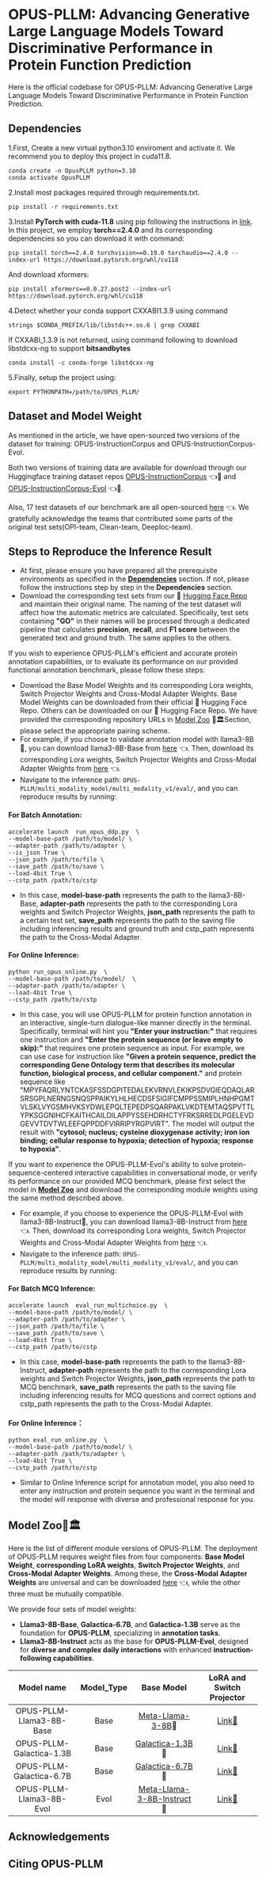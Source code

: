 # OPUS-PLLM: Advancing Generative Large Language Models Toward Discriminative Performance in Protein Function Prediction

Here is the official codebase for OPUS-PLLM: Advancing Generative Large Language Models Toward Discriminative Performance in Protein Function Prediction.



## Dependencies

1.First, Create a new virtual python3.10 enviroment and activate it. We recommend you to deploy this project in cuda11.8.

```shell
conda create -n OpusPLLM python=3.10
conda activate OpusPLLM
```

2.Install most packages required through requirements.txt.

```shell
pip install -r requirements.txt
```

3.Install **PyTorch with cuda-11.8** using pip following the instructions in [link](https://pytorch.org/get-started/locally/). In this project, we employ **torch==2.4.0** and its corresponding dependencies so you can download it with command:

```shell
pip install torch==2.4.0 torchvision==0.19.0 torchaudio==2.4.0 --index-url https://download.pytorch.org/whl/cu118
```

And download xformers:

```shell
pip install xformers==0.0.27.post2 --index-url https://download.pytorch.org/whl/cu118
```

4.Detect whether your conda support CXXABI1.3.9 using command 

```shell
strings $CONDA_PREFIX/lib/libstdc++.so.6 | grep CXXABI
```

If CXXABI_1.3.9 is not returned, using command following to download libstdcxx-ng to support  **bitsandbytes**

```shell
conda install -c conda-forge libstdcxx-ng
```

5.Finally, setup the project using:

```shell
export PYTHONPATH=/path/to/OPUS_PLLM/
```



## Dataset and Model Weight

As mentioned in the article, we have open-sourced two versions of the dataset for training:  OPUS-InstructionCorpus and OPUS-InstructionCorpus-Evol.

Both two versions of training data are available for download through our Huggingface training dataset repos [OPUS-InstructionCorpus](https://huggingface.co/datasets/YifanXu24/OPUS-InstructionCorpus) 👈🤗 and [OPUS-InstructionCorpus-Evol](https://huggingface.co/datasets/YifanXu24/OPUS-InstructionCorpus-Evol) 👈🤗.  

Also, 17 test datasets of our benchmark are all open-sourced [here](https://huggingface.co/YifanXu24/OPUS-InstructionCorpus-Benchmark) 👈.  We gratefully acknowledge the teams that contributed some parts of the original test sets(OPI-team, Clean-team, Deeploc-team).

## Steps to Reproduce the Inference Result 

- At first, please ensure you have prepared all the prerequisite environments as specified in the **[Dependencies](#dependencies)** section. If not, please follow the instructions step by step in the **Dependencies** section.
- Download the corresponding test sets from our 🤗  [Hugging Face Repo](https://huggingface.co/YifanXu24/OPUS-InstructionCorpus-Benchmark)  and maintain their original name. The naming of the test dataset will affect how the automatic metrics are calculated. Specifically, test sets containing **"GO"** in their names will be processed through a dedicated pipeline that calculates **precision**, **recall**, and **F1 score** between the generated text and ground truth. The same applies to the others.

If you wish to experience OPUS-PLLM's efficient and accurate protein annotation capabilities, or to evaluate its performance on our provided functional annotation benchmark, please follow these steps:

- Download the Base Model Weights and its corresponding Lora weights, Switch Projector Weights and Cross-Modal Adapter Weights. Base Model Weights can be downloaded from their official 🤗 Hugging Face Repo. Others can be downloaded on our 🤗 Hugging Face Repo. We have provided the corresponding repository URLs in [Model Zoo](#model-zoo%EF%B8%8F)  🦒🏛️Section, please select the appropriate pairing scheme.
- For example, if you choose to validate annotation model with llama3-8B🐪, you can download llama3-8B-Base from [here](https://huggingface.co/meta-llama/Meta-Llama-3-8B) 👈. Then, download its corresponding Lora weights, Switch Projector Weights and Cross-Modal Adapter Weights from [here](https://huggingface.co/YifanXu24/OPUS-PLLM-Llama3-8B-Base) 👈.
- Navigate to the inference path: `OPUS-PLLM/multi_modality_model/multi_modality_v1/eval/`, and you can reproduce results by running:



#### For Batch Annotation:

```shell
accelerate launch  run_opus_ddp.py  \
--model-base-path /path/to/model/ \
--adapter-path /path/to/adapter \
--is_json True \
--json_path /path/to/file \
--save_path /path/to/save \
--load-4bit True \
--cstp_path /path/to/cstp
```

- In this case, **model-base-path** represents the path to the llama3-8B-Base, **adapter-path** represents the path to the corresponding Lora weights and Switch Projector Weights, **json_path** represents the path to a certain test set, **save_path** represents the path to the saving file including inferencing results and ground truth and cstp_path represents the path to the Cross-Modal Adapter.

#### For Online Inference:

```shell
python run_opus_online.py  \
--model-base-path /path/to/model/  \
--adapter-path /path/to/adapter \
--load-4bit True \
--cstp_path /path/to/cstp
```

- In this case, you will use OPUS-PLLM for protein function annotation in an interactive, single-turn dialogue-like manner directly in the terminal. Specifically, terminal will hint you **"Enter your instruction:"** that requires one instruction and **"Enter the protein sequence (or leave empty to skip):"** that requires one protein sequence as input. For example, we can use case for instruction like **"Given a protein sequence, predict the corresponding Gene Ontology term that describes its molecular function, biological process, and cellular component."** and protein sequence like "MPYFAQRLYNTCKASFSSDGPITEDALEKVRNVLEKIKPSDVGIEQDAQLARSRSGPLNERNGSNQSPPAIKYLHLHECDSFSIGIFCMPPSSMIPLHNHPGMTVLSKLVYGSMHVKSYDWLEPQLTEPEDPSQARPAKLVKDTEMTAQSPVTTLYPKSGGNIHCFKAITHCAILDILAPPYSSEHDRHCTYFRKSRREDLPGELEVDGEVVTDVTWLEEFQPPDDFVIRRIPYRGPVIRT". The model will output the result with **"cytosol; nucleus; cysteine dioxygenase activity; iron ion binding; cellular response to hypoxia; detection of hypoxia; response to hypoxia"**.

If you want to experience the OPUS-PLLM-Evol's ability to solve protein-sequence-centered interactive capabilities in conversational mode, or verify its performance on our provided MCQ benchmark, please first select the model in **[Model Zoo](#model-zoo🦒🏛️)** and download the corresponding module weights using the same method described above.

- For example, if you choose to experience the OPUS-PLLM-Evol with llama3-8B-Instruct🐪, you can download llama3-8B-Instruct from [here](https://huggingface.co/meta-llama/Meta-Llama-3-8B-Instruct) 👈. Then, download its corresponding Lora weights, Switch Projector Weights and Cross-Modal Adapter Weights from [here](https://huggingface.co/YifanXu24/OPUS-PLLM-Llama3-8B-Evol) 👈.
- Navigate to the inference path: `OPUS-PLLM/multi_modality_model/multi_modality_v1/eval/`, and you can reproduce results by running:

#### For Batch MCQ Inference:

```shell
accelerate launch  eval_run_multichoice.py  \
--model-base-path /path/to/model/ \
--adapter-path /path/to/adapter \
--json_path /path/to/file \
--save_path /path/to/save \
--load-4bit True \
--cstp_path /path/to/cstp
```

- In this case, **model-base-path** represents the path to the llama3-8B-Instruct, **adapter-path** represents the path to the corresponding Lora weights and Switch Projector Weights, **json_path** represents the path to MCQ benchmark, **save_path** represents the path to the saving file including inferencing results for MCQ questions and correct options and cstp_path represents the path to the Cross-Modal Adapter.

#### For Online Inference：

```shell
python eval_run_online.py  \
--model-base-path /path/to/model/ \
--adapter-path /path/to/adapter \
--load-4bit True \
--cstp_path /path/to/cstp
```

- Similar to Online Inference script for annotation model, you also need to enter any instruction and protein sequence you want in the terminal and the model will response with diverse and professional response for you. 



## Model Zoo🦒🏛️

Here is the list of different module versions of OPUS-PLLM. The deployment of OPUS-PLLM requires weight files from four components: **Base Model Weight**, **corresponding LoRA weights**, **Switch Projector Weights**, and **Cross-Modal Adapter Weights**. Among these, the **Cross-Modal Adapter Weights** are universal and can be downloaded [here](https://huggingface.co/YifanXu24/OPUS-PLLM-CSTP) 👈, while the other three must be mutually compatible.

We provide four sets of model weights:

- **Llama3-8B-Base**, **Galactica-6.7B**, and **Galactica-1.3B** serve as the foundation for **OPUS-PLLM**, specializing in **annotation tasks**.
- **Llama3-8B-Instruct** acts as the base for **OPUS-PLLM-Evol**, designed for **diverse and complex daily interactions** with enhanced **instruction-following capabilities**.

|        Model name        | Model_Type |                          Base Model                          |                  LoRA and Switch Projector                   |
| :----------------------: | :--------: | :----------------------------------------------------------: | :----------------------------------------------------------: |
| OPUS-PLLM-Llama3-8B-Base |    Base    | [Meta-Llama-3-8B](https://huggingface.co/meta-llama/Meta-Llama-3-8B)🐪 | [Link🤗](https://huggingface.co/YifanXu24/OPUS-PLLM-Llama3-8B-Base) |
| OPUS-PLLM-Galactica-1.3B |    Base    | [Galactica-1.3B](https://huggingface.co/facebook/galactica-1.3b)🌌 | [Link🤗](https://huggingface.co/YifanXu24/OPUS-PLLM-Galactica-1.3B-Base) |
| OPUS-PLLM-Galactica-6.7B |    Base    | [Galactica-6.7B](https://huggingface.co/facebook/galactica-6.7b)🌌 | [Link🤗](https://huggingface.co/YifanXu24/OPUS-PLLM-Galactica-6.7B-Base) |
| OPUS-PLLM-Llama3-8B-Evol |    Evol    | [Meta-Llama-3-8B-Instruct](https://huggingface.co/meta-llama/Meta-Llama-3-8B-Instruct)🐪 | [Link🤗](https://huggingface.co/YifanXu24/OPUS-PLLM-Llama3-8B-Evol) |



## Acknowledgements





## Citing OPUS-PLLM
